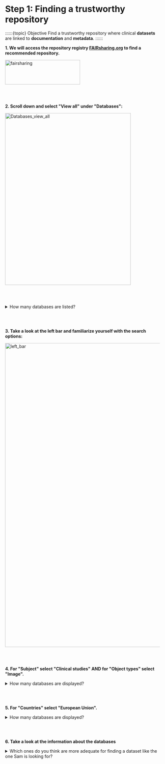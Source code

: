 # Step 1: Finding a trustworthy repository 

::::::{topic} Objective
Find a trustworthy repository where clinical **datasets** are linked to **documentation** and **metadata**. 
::::::

**1. We will access the repository registry [FAIRsharing.org](www.fairsharing.org) to find a recommended repository.**

<img width="244" height="80" alt="fairsharing" src="https://github.com/user-attachments/assets/2e0c0d0e-db7d-4099-9685-e19347eeacfc" />

<br/><br/>

**2. Scroll down and select "View all" under "Databases":**

<img width="409" height="560" alt="Databases_view_all" src="https://github.com/user-attachments/assets/e4f3e5c0-10f4-4122-921c-41fdbd4c757e" />

<br/><br/>

<details>
<summary>How many databases are listed?</summary>

```
~5000
```
</details>

<br/><br/>

**3. Take a look at the left bar and familiarize yourself with the search options:** 

<img width="1101" height="990" alt="left_bar" src="https://github.com/user-attachments/assets/b624cffa-10cf-4a61-aa7c-4942eb51e187" />

<br/><br/>

**4. For "Subject" select "Clinical studies" AND for "Object types" select "Image".**

<details>
<summary>How many databases are displayed?</summary>

```
~30
```
</details>

<br/><br/>

**5. For "Countries" select "European Union".**

<details>
<summary>How many databases are displayed?</summary>

```
~4
```
</details>

<br/><br/>

**6. Take a look at the information about the databases**

<details>
<summary>Which ones do you think are more adequate for finding a dataset like the one Sam is looking for?</summary>

```
BioImage Archive and DANS
```
</details>

````{hint} Focus on those with more connections to databases, policies, and standards.

````

